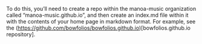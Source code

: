 To do this, you’ll need to create a repo within the manoa-music organization called “manoa-music.github.io”, and then create an index.md file within it with the contents of your home page in markdown format. For example, see the (https://github.com/bowfolios/bowfolios.github.io)[bowfolios.github.io repository].
